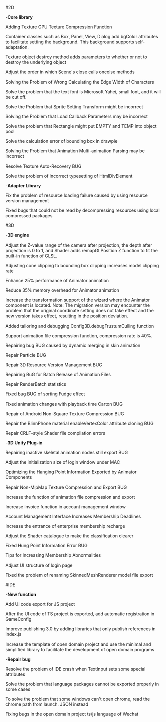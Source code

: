 #2D

-**Core library**

Adding Texture GPU Texture Compression Function

Container classes such as Box, Panel, View, Dialog add bgColor attributes to facilitate setting the background. This background supports self-adaptation.

Texture object destroy method adds parameters to whether or not to destroy the underlying object

Adjust the order in which Scene's close calls oncolse methods

Solving the Problem of Wrong Calculating the Edge Width of Characters

Solve the problem that the text font is Microsoft Yahei, small font, and it will be cut off.

Solve the Problem that Sprite Setting Transform might be incorrect

Solving the Problem that Load Callback Parameters may be incorrect

Solve the problem that Rectangle might put EMPTY and TEMP into object pool

Solve the calculation error of bounding box in drawpie

Solving the Problem that Animation Multi-animation Parsing may be incorrect

Resolve Texture Auto-Recovery BUG

Solve the problem of incorrect typesetting of HtmlDivElement


-**Adapter Library**

Fix the problem of resource loading failure caused by using resource version management

Fixed bugs that could not be read by decompressing resources using local compressed packages




#3D

-**3D engine**

Adjust the Z-value range of the camera after projection, the depth after projection is 0 to 1, and Shader adds remapGLPosition Z function to fit the built-in function of GLSL.

Adjusting cone clipping to bounding box clipping increases model clipping rate

Enhance 25% performance of Animator animation

Reduce 35% memory overhead for Animator animation

Increase the transformation support of the wizard where the Animator component is located. Note: The migration version may encounter the problem that the original coordinate setting does not take effect and the new version takes effect, resulting in the position deviation.

Added tailoring and debugging Config3D.debugFrustumCulling function

Support animation file compression function, compression rate is 40%.

Repairing bug BUG caused by dynamic merging in skin animation

Repair Particle BUG

Repair 3D Resource Version Management BUG

Repairing BuG for Batch Release of Animation Files

Repair RenderBatch statistics

Fixed bug BUG of sorting Fudge effect

Fixed animation changes with playback time Carton BUG

Repair of Android Non-Square Texture Compression BUG

Repair the BlinnPhone material enableVertexColor attribute cloning BUG

Repair CRLF-style Shader file compilation errors

-**3D Unity Plug-in**

Repairing inactive skeletal animation nodes still export BUG

Adjust the initialization size of login window under MAC

Optimizing the Hanging Point Information Exported by Animator Components

Repair Non-MipMap Texture Compression and Export BUG

Increase the function of animation file compression and export

Increase invoice function in account management window

Account Management Interface Increases Membership Deadlines

Increase the entrance of enterprise membership recharge

Adjust the Shader catalogue to make the classification clearer

Fixed Hung Point Information Error BUG

Tips for Increasing Membership Abnormalities

Adjust UI structure of login page

Fixed the problem of renaming SkinnedMeshRenderer model file export



#IDE

-**New function**

Add UI code export for JS project

After the UI code of TS project is exported, add automatic registration in GameConfig

Improve publishing 3.0 by adding libraries that only publish references in index.js

Increase the template of open domain project and use the minimal and simplified library to facilitate the development of open domain programs

-**Repair bug**

Resolve the problem of IDE crash when TextInput sets some special attributes

Solve the problem that language packages cannot be exported properly in some cases

To solve the problem that some windows can't open chrome, read the chrome path from launch. JSON instead

Fixing bugs in the open domain project ts/js language of Wechat
